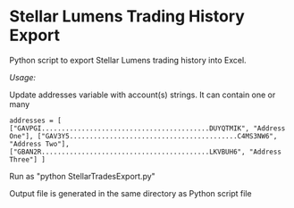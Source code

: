 # Stellar Lumens Trading History Export
Python script to export Stellar Lumens trading history into Excel.

*Usage:*

Update addresses variable with account(s) strings. It can contain one or many

`addresses = [
    ["GAVPGI..........................................DUYQTMIK", "Address One"],
    ["GAV3Y5..........................................C4MS3NW6", "Address Two"],
    ["GBAN2R..........................................LKVBUH6", "Address Three"]
]`


Run as "python StellarTradesExport.py"

Output file is generated in the same directory as Python script file
